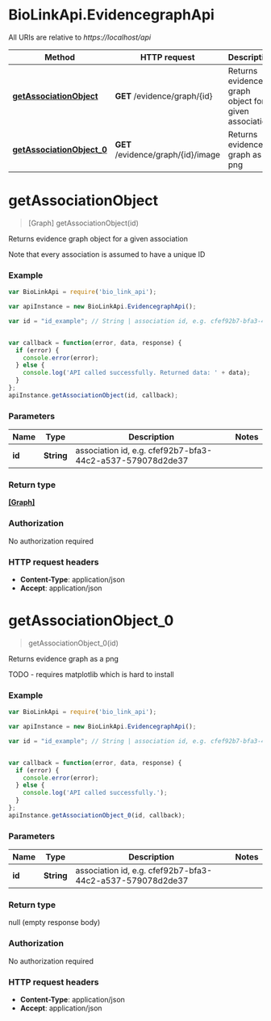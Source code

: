 # BioLinkApi.EvidencegraphApi

All URIs are relative to *https://localhost/api*

Method | HTTP request | Description
------------- | ------------- | -------------
[**getAssociationObject**](EvidencegraphApi.md#getAssociationObject) | **GET** /evidence/graph/{id} | Returns evidence graph object for a given association
[**getAssociationObject_0**](EvidencegraphApi.md#getAssociationObject_0) | **GET** /evidence/graph/{id}/image | Returns evidence graph as a png


<a name="getAssociationObject"></a>
# **getAssociationObject**
> [Graph] getAssociationObject(id)

Returns evidence graph object for a given association

Note that every association is assumed to have a unique ID

### Example
```javascript
var BioLinkApi = require('bio_link_api');

var apiInstance = new BioLinkApi.EvidencegraphApi();

var id = "id_example"; // String | association id, e.g. cfef92b7-bfa3-44c2-a537-579078d2de37


var callback = function(error, data, response) {
  if (error) {
    console.error(error);
  } else {
    console.log('API called successfully. Returned data: ' + data);
  }
};
apiInstance.getAssociationObject(id, callback);
```

### Parameters

Name | Type | Description  | Notes
------------- | ------------- | ------------- | -------------
 **id** | **String**| association id, e.g. cfef92b7-bfa3-44c2-a537-579078d2de37 | 

### Return type

[**[Graph]**](Graph.md)

### Authorization

No authorization required

### HTTP request headers

 - **Content-Type**: application/json
 - **Accept**: application/json

<a name="getAssociationObject_0"></a>
# **getAssociationObject_0**
> getAssociationObject_0(id)

Returns evidence graph as a png

TODO - requires matplotlib which is hard to install

### Example
```javascript
var BioLinkApi = require('bio_link_api');

var apiInstance = new BioLinkApi.EvidencegraphApi();

var id = "id_example"; // String | association id, e.g. cfef92b7-bfa3-44c2-a537-579078d2de37


var callback = function(error, data, response) {
  if (error) {
    console.error(error);
  } else {
    console.log('API called successfully.');
  }
};
apiInstance.getAssociationObject_0(id, callback);
```

### Parameters

Name | Type | Description  | Notes
------------- | ------------- | ------------- | -------------
 **id** | **String**| association id, e.g. cfef92b7-bfa3-44c2-a537-579078d2de37 | 

### Return type

null (empty response body)

### Authorization

No authorization required

### HTTP request headers

 - **Content-Type**: application/json
 - **Accept**: application/json

